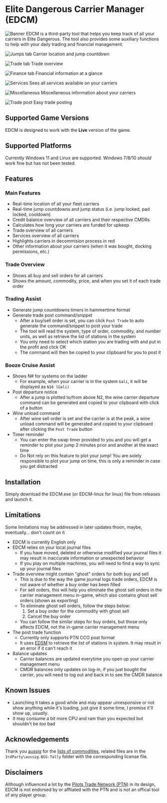 # Elite Dangerous Carrier Manager (EDCM)
![Banner](images_readme/EDCM_Banner.png)
EDCM is a third-party tool that helps you keep track of all your carriers in Elite Dangerous. The tool also provides some auxiliary functions to help with your daily trading and financial management.


![Jumps tab](images_readme/ss_jump.png)
Carrier location and jump countdown

![Trade tab](images_readme/ss_trade.png)
Trade overview

![Finance tab](images_readme/ss_finance.png)
Financial information at a glance

![Services](images_readme/ss_services.png)
Sees all services available on your carriers

![Miscellaneous](images_readme/ss_miscellaneous.png)
Miscellaneous information about your carriers

![Trade post](images_readme/ss_trade_post.png)
Easy trade posting

## Supported Game Versions
EDCM is designed to work with the **Live** version of the game. 
## Supported Platforms
Currently Windows 11 and Linux are supported. Windows 7/8/10 *should* work fine but has not been tested. 
## Features
### Main Features
- Real-time location of all your fleet carriers
- Real-time jump countdowns and jump status (i.e. jump locked, pad locked, cooldown)
- Credit balance overview of all carriers and their respective CMDRs
- Calculates how long your carriers are funded for upkeep
- Trade overview of all carriers
- Services overview of all carriers
- Highlights carriers in decommision process in red
- Other information about your carriers (when it was bought, docking permissions, etc.)
### Trade Overview
- Shows all buy and sell orders for all carriers
- Shows the amount, commodity, price, and when you set it of each trade order
### Trading Assist
- Generate jump countdowns timers in hammertime format
- Generate trade post command/snippet
  - After a buy/sell order is set, you can click `Post Trade` to auto generate the command/snippet to post your trade
  - The tool will read the system, type of order, commodity, and number units, as well as retrieve the list of stations in the system
  - You only need to select which station you are trading with and put in the profit and click OK
  - The command will then be copied to your clipboard for you to post it
### Booze Cruise Assist
- Shows N# for systems on the ladder
  - For example, when your carrier is in the system `Gali`, it will be displayed as `N16 (Gali)`
- Post departure notice
  - After a jump is plotted to/from above N2, the wine carrier departure command can be generated and copied to your clipboard with click of a button
- Wine unload command
  - After wine sell order is set and the carrier is at the peak, a wine unload command will be generated and copied to your clipboard after clicking the `Post Trade` button
- Timer reminder
  - You can enter the swap timer provided to you and you will get a reminder to plot your jump 2 minutes prior and another at the exact time
  - Do Not rely on this feature to plot your jump! You are solely responsible to plot your jump on time, this is only a reminder in case you get distracted
## Installation
Simply download the EDCM.exe (or EDCM-linux for linux) file from releases and launch it. 
## Limitations
Some limitations may be addressed in later updates thoon, maybe, eventually... don't count on it
- EDCM is currently English only
- EDCM relies on your local journal files
  - If you have moved, deleted or otherwise modified your journal files it may result in inaccurate information or unexpected behavior
  - If you play on multiple machines, you will need to find a way to sync up your journal files
- Trade overview might contain "ghost" orders for both buy and sell
  - This is due to the way the game journal logs trade orders, EDCM is not aware of whether a buy order has been filled
  - For sell orders, this will help you eliminate the ghost sell orders in the carrier management menu in-game, which also contains ghost sell orders (shown as exporting)
  - To eliminate ghost sell orders, follow the steps below:
    1. Set a buy order for the commodity with ghost sell
    2. Cancel the buy order
  - You can follow the similar steps for buy orders, but those only affects EDCM, not the in-game carrier management menu
- The post trade function
  - Currently only supports PTN CCO post format
  - It uses <a href=https://www.edsm.net>EDSM</a> to retrieve the list of stations in system. It may result in an error if it can't reach it
- Balance updates
  - Carrier balances are updated everytime you open up your carrier management menu
  - CMDR balances only updates on log-in, if you just bought the carrier, you will need to log out and back in to see the CMDR balance
## Known Issues
- Launching it takes a good while and may appear unresponsive or not show anything while it's loading, just give it some time, I promise it'll show up, *usually*. 
- It may consume a bit more CPU and ram than you expected but shouldn't be *too* bad
## Acknowledgements
Thank you <a href=https://github.com/aussig>aussig</a> for the <a href=https://github.com/aussig/BGS-Tally/tree/develop/data>lists of commodities</a>, related files are in the `3rdParty\aussig.BGS-Tally` folder with the corresponding license file. 
## Disclaimers
Although influenced a lot by the <a href=https://pilotstradenetwork.com>Pilots Trade Network (PTN)</a> in its design, EDCM is not endorsed by or affliated with the PTN and is not an offical tool of any player group. 